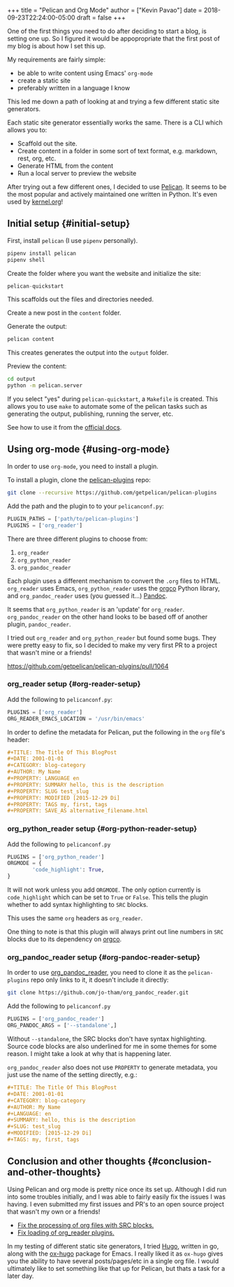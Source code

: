 +++
title = "Pelican and Org Mode"
author = ["Kevin Pavao"]
date = 2018-09-23T22:24:00-05:00
draft = false
+++

One of the first things you need to do after deciding to start a blog, is setting one up. So I figured it would be appopropriate that the first post of my blog is about how I set this up.

My requirements are fairly simple:

-   be able to write content using Emacs' `org-mode`
-   create a static site
-   preferably written in a language I know

This led me down a path of looking at and trying a few different static site generators.

Each static site generator essentially works the same. There is a CLI which allows you to:

-   Scaffold out the site.
-   Create content in a folder in some sort of text format, e.g. markdown, rest, org, etc.
-   Generate HTML from the content
-   Run a local server to preview the website

After trying out a few different ones, I decided to use [Pelican](http://docs.getpelican.com/en/stable/). It seems to be the most popular and actively maintained one written in Python. It's even used by [kernel.org](https://kernel.org)!


## Initial setup {#initial-setup}

First, install `pelican` (I use `pipenv` personally).

```python
pipenv install pelican
pipenv shell
```

Create the folder where you want the website and initialize the site:

```python
pelican-quickstart
```

This scaffolds out the files and directories needed.

Create a new post in the `content` folder.

Generate the output:

```python
pelican content
```

This creates generates the output into the `output` folder.

Preview the content:

```sh
cd output
python -m pelican.server
```

If you select "yes" during `pelican-quickstart`, a `Makefile` is created. This allows you to use `make` to automate some of the pelican tasks such as generating the output, publishing, running the server, etc.

See how to use it from the [official docs](http://docs.getpelican.com/en/stable/publish.html?highlight=makefile#make).


## Using org-mode {#using-org-mode}

In order to use `org-mode`, you need to install a plugin.

To install a plugin, clone the [pelican-plugins](https://github.com/getpelican/pelican-plugins) repo:

```sh
git clone --recursive https://github.com/getpelican/pelican-plugins
```

Add the path and the plugin to to your `pelicanconf.py`:

```python
PLUGIN_PATHS = ['path/to/pelican-plugins']
PLUGINS = ['org_reader']
```

There are three different plugins to choose from:

1.  `org_reader`
2.  `org_python_reader`
3.  `org_pandoc_reader`

Each plugin uses a different mechanism to convert the `.org` files to HTML. `org_reader` uses Emacs, `org_python_reader` uses the [orgco](https://github.com/paetzke/orgco) Python library, and `org_pandoc_reader` uses (you guessed it...) [Pandoc](https://pandoc.org).

It seems that `org_python_reader` is an 'update' for `org_reader`. `org_pandoc_reader` on the other hand looks to be based off of another plugin, `pandoc_reader`.

I tried out `org_reader` and `org_python_reader` but found some bugs. They were pretty easy to fix, so I decided to make my very first PR to a project that wasn't mine or a friends!

<https://github.com/getpelican/pelican-plugins/pull/1064>


### org\_reader setup {#org-reader-setup}

Add the following to `pelicanconf.py`:

```python
PLUGINS = ['org_reader']
ORG_READER_EMACS_LOCATION = '/usr/bin/emacs'
```

In order to define the metadata for Pelican, put the following in the `org` file's header:

```org
#+TITLE: The Title Of This BlogPost
#+DATE: 2001-01-01
#+CATEGORY: blog-category
#+AUTHOR: My Name
#+PROPERTY: LANGUAGE en
#+PROPERTY: SUMMARY hello, this is the description
#+PROPERTY: SLUG test_slug
#+PROPERTY: MODIFIED [2015-12-29 Di]
#+PROPERTY: TAGS my, first, tags
#+PROPERTY: SAVE_AS alternative_filename.html
```


### org\_python\_reader setup {#org-python-reader-setup}

Add the following to `pelicanconf.py`

```python
PLUGINS = ['org_python_reader']
ORGMODE = {
        'code_highlight': True,
}
```

It will not work unless you add `ORGMODE`. The only option currently is `code_highlight` which can be set to `True` or `False`. This tells the plugin whether to add syntax highlighting to `SRC` blocks.

This uses the same `org` headers as `org_reader`.

One thing to note is that this plugin will always print out line numbers in `SRC` blocks due to its dependency on [orgco](https://github.com/paetzke/orgco).


### org\_pandoc\_reader setup {#org-pandoc-reader-setup}

In order to use [org\_pandoc\_reader](https://github.com/jo-tham/org%5Fpandoc%5Freader/tree/bf06b72c1bfe1831f3e4c872f6c833af0bec19bf), you need to clone it as the `pelican-plugins` repo only links to it, it doesn't include it directly:

```sh
git clone https://github.com/jo-tham/org_pandoc_reader.git
```

Add the following to `pelicanconf.py`

```python
PLUGINS = ['org_pandoc_reader']
ORG_PANDOC_ARGS = ['--standalone',]
```

Without `--standalone`, the SRC blocks don't have syntax highlighting. Source code blocks are also underlined for me in some themes for some reason. I might take a look at why that is happening later.

`org_pandoc_reader` also does not use `PROPERTY` to generate metadata, you just use the name of the setting directly, e.g.:

```org
#+TITLE: The Title Of This BlogPost
#+DATE: 2001-01-01
#+CATEGORY: blog-category
#+AUTHOR: My Name
#+LANGUAGE: en
#+SUMMARY: hello, this is the description
#+SLUG: test_slug
#+MODIFIED: [2015-12-29 Di]
#+TAGS: my, first, tags
```


## Conclusion and other thoughts {#conclusion-and-other-thoughts}

Using Pelican and org mode is pretty nice once its set up. Although I did run into some troubles initially, and I was able to fairly easily fix the issues I was having. I even submitted my first issues and PR's to an open source project that wasn't my own or a friends!

-   [Fix the processing of org files with SRC blocks.](https://github.com/getpelican/pelican-plugins/pull/1066)
-   [Fix loading of org\_reader plugins.](https://github.com/getpelican/pelican-plugins/pull/1064)

In my testing of different static site generators, I tried [Hugo](https://gohugo.io/), written in go, along with the [ox-hugo](https://ox-hugo.scripter.co/) package for Emacs. I really liked it as `ox-hugo` gives you the ability to have several posts/pages/etc in a single org file. I would ultimately like to set something like that up for Pelican, but thats a task for a later day.
